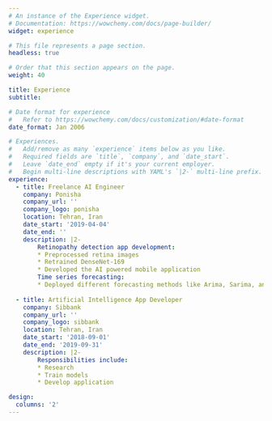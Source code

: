 ```yaml
---
# An instance of the Experience widget.
# Documentation: https://wowchemy.com/docs/page-builder/
widget: experience

# This file represents a page section.
headless: true

# Order that this section appears on the page.
weight: 40

title: Experience
subtitle:

# Date format for experience
#   Refer to https://wowchemy.com/docs/customization/#date-format
date_format: Jan 2006

# Experiences.
#   Add/remove as many `experience` items below as you like.
#   Required fields are `title`, `company`, and `date_start`.
#   Leave `date_end` empty if it's your current employer.
#   Begin multi-line descriptions with YAML's `|2-` multi-line prefix.
experience:
  - title: Freelance AI Engineer
    company: Ponisha
    company_url: ''
    company_logo: ponisha
    location: Tehran, Iran
    date_start: '2019-04-04'
    date_end: ''
    description: |2-
        Retinopathy detection app development:
        * Preprocessed retina images
        * Retrained DenseNet-169
        * Developed the AI powered mobile application
        Time series forecasting:
        * Deployed different forecasting methods like Arima, Sarima, and RNNs
        
  - title: Artificial Intelligence App Developer
    company: Sibbank
    company_url: ''
    company_logo: sibbank
    location: Tehran, Iran
    date_start: '2018-09-01'
    date_end: '2019-09-31'
    description: |2-
        Responsibilities include:
        * Research
        * Train models
        * Develop application

design:
  columns: '2'
---
```

